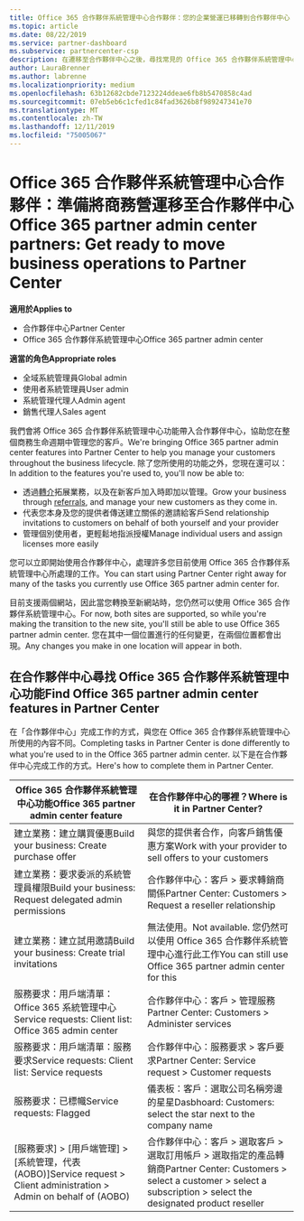```yaml
---
title: Office 365 合作夥伴系統管理中心合作夥伴：您的企業營運已移轉到合作夥伴中心 | 合作夥伴中心
ms.topic: article
ms.date: 08/22/2019
ms.service: partner-dashboard
ms.subservice: partnercenter-csp
description: 在遷移至合作夥伴中心之後，尋找常見的 Office 365 合作夥伴系統管理中心功能，例如建立您的商務和服務要求。
author: LauraBrenner
ms.author: labrenne
ms.localizationpriority: medium
ms.openlocfilehash: 63b12682cbde7123224ddeae6fb8b5470858c4ad
ms.sourcegitcommit: 07eb5eb6c1cfed1c84fad3626b8f989247341e70
ms.translationtype: MT
ms.contentlocale: zh-TW
ms.lasthandoff: 12/11/2019
ms.locfileid: "75005067"
---
```

# <a name="office-365-partner-admin-center-partners-get-ready-to-move-business-operations-to-partner-center"></a><span data-ttu-id="a67a6-103">Office 365 合作夥伴系統管理中心合作夥伴：準備將商務營運移至合作夥伴中心</span><span class="sxs-lookup"><span data-stu-id="a67a6-103">Office 365 partner admin center partners: Get ready to move business operations to Partner Center</span></span>

<span data-ttu-id="a67a6-104">**適用於**</span><span class="sxs-lookup"><span data-stu-id="a67a6-104">**Applies to**</span></span> 

- <span data-ttu-id="a67a6-105">合作夥伴中心</span><span class="sxs-lookup"><span data-stu-id="a67a6-105">Partner Center</span></span>
- <span data-ttu-id="a67a6-106">Office 365 合作夥伴系統管理中心</span><span class="sxs-lookup"><span data-stu-id="a67a6-106">Office 365 partner admin center</span></span>

<span data-ttu-id="a67a6-107">**適當的角色**</span><span class="sxs-lookup"><span data-stu-id="a67a6-107">**Appropriate roles**</span></span>
-   <span data-ttu-id="a67a6-108">全域系統管理員</span><span class="sxs-lookup"><span data-stu-id="a67a6-108">Global admin</span></span>
-   <span data-ttu-id="a67a6-109">使用者系統管理員</span><span class="sxs-lookup"><span data-stu-id="a67a6-109">User admin</span></span>
-   <span data-ttu-id="a67a6-110">系統管理代理人</span><span class="sxs-lookup"><span data-stu-id="a67a6-110">Admin agent</span></span>
-   <span data-ttu-id="a67a6-111">銷售代理人</span><span class="sxs-lookup"><span data-stu-id="a67a6-111">Sales agent</span></span>

<span data-ttu-id="a67a6-112">我們會將 Office 365 合作夥伴系統管理中心功能帶入合作夥伴中心，協助您在整個商務生命週期中管理您的客戶。</span><span class="sxs-lookup"><span data-stu-id="a67a6-112">We're bringing Office 365 partner admin center features into Partner Center to help you manage your customers throughout the business lifecycle.</span></span> <span data-ttu-id="a67a6-113">除了您所使用的功能之外，您現在還可以：</span><span class="sxs-lookup"><span data-stu-id="a67a6-113">In addition to the features you're used to, you'll now be able to:</span></span> 

*  <span data-ttu-id="a67a6-114">透過[轉介](referrals.md)拓展業務，以及在新客戶加入時即加以管理。</span><span class="sxs-lookup"><span data-stu-id="a67a6-114">Grow your business through [referrals](referrals.md), and manage your new customers as they come in.</span></span>
*  <span data-ttu-id="a67a6-115">代表您本身及您的提供者傳送建立關係的邀請給客戶</span><span class="sxs-lookup"><span data-stu-id="a67a6-115">Send relationship invitations to customers on behalf of both yourself and your provider</span></span>
*  <span data-ttu-id="a67a6-116">管理個別使用者，更輕鬆地指派授權</span><span class="sxs-lookup"><span data-stu-id="a67a6-116">Manage individual users and assign licenses more easily</span></span>

<span data-ttu-id="a67a6-117">您可以立即開始使用合作夥伴中心，處理許多您目前使用 Office 365 合作夥伴系統管理中心所處理的工作。</span><span class="sxs-lookup"><span data-stu-id="a67a6-117">You can start using Partner Center right away for many of the tasks you currently use Office 365 partner admin center for.</span></span> 

<span data-ttu-id="a67a6-118">目前支援兩個網站，因此當您轉換至新網站時，您仍然可以使用 Office 365 合作夥伴系統管理中心。</span><span class="sxs-lookup"><span data-stu-id="a67a6-118">For now, both sites are supported, so while you're making the transition to the new site, you'll still be able to use Office 365 partner admin center.</span></span> <span data-ttu-id="a67a6-119">您在其中一個位置進行的任何變更，在兩個位置都會出現。</span><span class="sxs-lookup"><span data-stu-id="a67a6-119">Any changes you make in one location will appear in both.</span></span>

## <a name="find-office-365-partner-admin-center-features-in-partner-center"></a><span data-ttu-id="a67a6-120">在合作夥伴中心尋找 Office 365 合作夥伴系統管理中心功能</span><span class="sxs-lookup"><span data-stu-id="a67a6-120">Find Office 365 partner admin center features in Partner Center</span></span>

<span data-ttu-id="a67a6-121">在「合作夥伴中心」完成工作的方式，與您在 Office 365 合作夥伴系統管理中心所使用的內容不同。</span><span class="sxs-lookup"><span data-stu-id="a67a6-121">Completing tasks in Partner Center is done differently to what you're used to in the Office 365 partner admin center.</span></span> <span data-ttu-id="a67a6-122">以下是在合作夥伴中心完成工作的方式。</span><span class="sxs-lookup"><span data-stu-id="a67a6-122">Here's how to complete them in Partner Center.</span></span>

| <span data-ttu-id="a67a6-123">Office 365 合作夥伴系統管理中心功能</span><span class="sxs-lookup"><span data-stu-id="a67a6-123">Office 365 partner admin center feature</span></span>                       | <span data-ttu-id="a67a6-124">在合作夥伴中心的哪裡？</span><span class="sxs-lookup"><span data-stu-id="a67a6-124">Where is it in Partner Center?</span></span> | 
|   -----------------------------------------------  | -------------- |
| <span data-ttu-id="a67a6-125">建立業務：建立購買優惠</span><span class="sxs-lookup"><span data-stu-id="a67a6-125">Build your business: Create purchase offer</span></span> | <span data-ttu-id="a67a6-126">與您的提供者合作，向客戶銷售優惠方案</span><span class="sxs-lookup"><span data-stu-id="a67a6-126">Work with your provider to sell offers to your customers</span></span> |
| <span data-ttu-id="a67a6-127">建立業務：要求委派的系統管理員權限</span><span class="sxs-lookup"><span data-stu-id="a67a6-127">Build your business: Request delegated admin permissions</span></span> | <span data-ttu-id="a67a6-128">合作夥伴中心：客戶 > 要求轉銷商關係</span><span class="sxs-lookup"><span data-stu-id="a67a6-128">Partner Center: Customers > Request a reseller relationship</span></span> |
| <span data-ttu-id="a67a6-129">建立業務：建立試用邀請</span><span class="sxs-lookup"><span data-stu-id="a67a6-129">Build your business: Create trial invitations</span></span> | <span data-ttu-id="a67a6-130">無法使用。</span><span class="sxs-lookup"><span data-stu-id="a67a6-130">Not available.</span></span> <span data-ttu-id="a67a6-131">您仍然可以使用 Office 365 合作夥伴系統管理中心進行此工作</span><span class="sxs-lookup"><span data-stu-id="a67a6-131">You can still use Office 365 partner admin center for this</span></span> |
| <span data-ttu-id="a67a6-132">服務要求：用戶端清單：Office 365 系統管理中心</span><span class="sxs-lookup"><span data-stu-id="a67a6-132">Service requests: Client list: Office 365 admin center</span></span> | <span data-ttu-id="a67a6-133">合作夥伴中心：客戶 > 管理服務</span><span class="sxs-lookup"><span data-stu-id="a67a6-133">Partner Center: Customers > Administer services</span></span> |
| <span data-ttu-id="a67a6-134">服務要求：用戶端清單：服務要求</span><span class="sxs-lookup"><span data-stu-id="a67a6-134">Service requests: Client list: Service requests</span></span> | <span data-ttu-id="a67a6-135">合作夥伴中心：服務要求 > 客戶要求</span><span class="sxs-lookup"><span data-stu-id="a67a6-135">Partner Center: Service request > Customer requests</span></span> |
| <span data-ttu-id="a67a6-136">服務要求：已標幟</span><span class="sxs-lookup"><span data-stu-id="a67a6-136">Service requests: Flagged</span></span> | <span data-ttu-id="a67a6-137">儀表板：客戶：選取公司名稱旁邊的星星</span><span class="sxs-lookup"><span data-stu-id="a67a6-137">Dasbhoard: Customers: select the star next to the company name</span></span> |
| <span data-ttu-id="a67a6-138">[服務要求] > [用戶端管理] > [系統管理，代表 (AOBO)]</span><span class="sxs-lookup"><span data-stu-id="a67a6-138">Service request > Client administration > Admin on behalf of (AOBO)</span></span> | <span data-ttu-id="a67a6-139">合作夥伴中心：客戶 > 選取客戶 > 選取訂用帳戶 > 選取指定的產品轉銷商</span><span class="sxs-lookup"><span data-stu-id="a67a6-139">Partner Center: Customers > select a customer > select a subscription > select the designated product reseller</span></span> |


